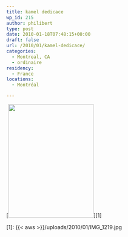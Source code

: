 ```yaml
---
title: kamel dedicace
wp_id: 215
author: philibert
type: post
date: 2010-01-18T07:48:15+00:00
draft: false
url: /2010/01/kamel-dedicace/
categories:
  - Montreal, CA
  - ordinaire
residency:
  - France
locations:
  - Montréal

---
```

[<img src="{{< aws >}}/uploads/2010/01/IMG_1219-225x300.jpg" alt="" title="IMG_1219" width="225" height="300" class="alignnone size-medium wp-image-216" srcset="{{< aws >}}/uploads/2010/01/IMG_1219-225x300.jpg 225w, {{< aws >}}/uploads/2010/01/IMG_1219-768x1024.jpg 768w" sizes="(max-width: 225px) 100vw, 225px" />][1]

 [1]: {{< aws >}}/uploads/2010/01/IMG_1219.jpg